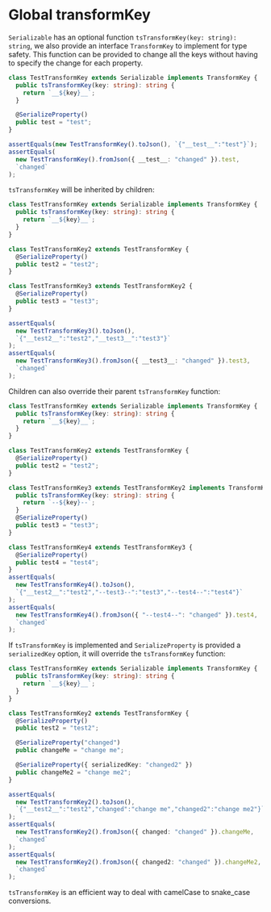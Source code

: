 # Global transformKey

`Serializable` has an optional function `tsTransformKey(key: string): string`, we also
provide an interface `TransformKey` to implement for type safety. This function
can be provided to change all the keys without having to specify the change for each property.

```ts
class TestTransformKey extends Serializable implements TransformKey {
  public tsTransformKey(key: string): string {
    return `__${key}__`;
  }

  @SerializeProperty()
  public test = "test";
}

assertEquals(new TestTransformKey().toJson(), `{"__test__":"test"}`);
assertEquals(
  new TestTransformKey().fromJson({ __test__: "changed" }).test,
  `changed`
);
```

`tsTransformKey` will be inherited by children:

```ts
class TestTransformKey extends Serializable implements TransformKey {
  public tsTransformKey(key: string): string {
    return `__${key}__`;
  }
}

class TestTransformKey2 extends TestTransformKey {
  @SerializeProperty()
  public test2 = "test2";
}

class TestTransformKey3 extends TestTransformKey2 {
  @SerializeProperty()
  public test3 = "test3";
}

assertEquals(
  new TestTransformKey3().toJson(),
  `{"__test2__":"test2","__test3__":"test3"}`
);
assertEquals(
  new TestTransformKey3().fromJson({ __test3__: "changed" }).test3,
  `changed`
);
```

Children can also override their parent `tsTransformKey` function:

```ts
class TestTransformKey extends Serializable implements TransformKey {
  public tsTransformKey(key: string): string {
    return `__${key}__`;
  }
}

class TestTransformKey2 extends TestTransformKey {
  @SerializeProperty()
  public test2 = "test2";
}

class TestTransformKey3 extends TestTransformKey2 implements TransformKey {
  public tsTransformKey(key: string): string {
    return `--${key}--`;
  }
  @SerializeProperty()
  public test3 = "test3";
}

class TestTransformKey4 extends TestTransformKey3 {
  @SerializeProperty()
  public test4 = "test4";
}
assertEquals(
  new TestTransformKey4().toJson(),
  `{"__test2__":"test2","--test3--":"test3","--test4--":"test4"}`
);
assertEquals(
  new TestTransformKey4().fromJson({ "--test4--": "changed" }).test4,
  `changed`
);
```

If `tsTransformKey` is implemented and `SerializeProperty` is provided a
`serializedKey` option, it will override the `tsTransformKey` function:

```ts
class TestTransformKey extends Serializable implements TransformKey {
  public tsTransformKey(key: string): string {
    return `__${key}__`;
  }
}

class TestTransformKey2 extends TestTransformKey {
  @SerializeProperty()
  public test2 = "test2";

  @SerializeProperty("changed")
  public changeMe = "change me";

  @SerializeProperty({ serializedKey: "changed2" })
  public changeMe2 = "change me2";
}

assertEquals(
  new TestTransformKey2().toJson(),
  `{"__test2__":"test2","changed":"change me","changed2":"change me2"}`
);
assertEquals(
  new TestTransformKey2().fromJson({ changed: "changed" }).changeMe,
  `changed`
);
assertEquals(
  new TestTransformKey2().fromJson({ changed2: "changed" }).changeMe2,
  `changed`
);
```

`tsTransformKey` is an efficient way to deal with
camelCase to snake_case conversions.